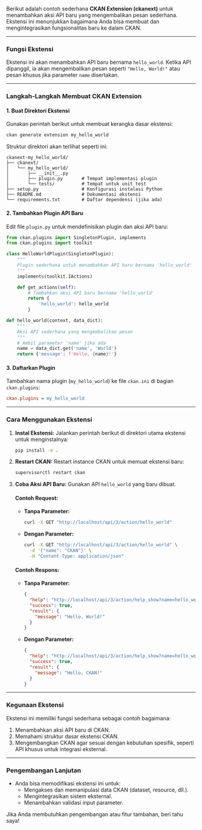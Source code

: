 Berikut adalah contoh sederhana **CKAN Extension (ckanext)** untuk menambahkan aksi API baru yang mengembalikan pesan sederhana. Ekstensi ini menunjukkan bagaimana Anda bisa membuat dan mengintegrasikan fungsionalitas baru ke dalam CKAN.

---

### **Fungsi Ekstensi**
Ekstensi ini akan menambahkan API baru bernama `hello_world`. Ketika API dipanggil, ia akan mengembalikan pesan seperti `"Hello, World!"` atau pesan khusus jika parameter `name` disertakan.

---

### **Langkah-Langkah Membuat CKAN Extension**

#### 1. **Buat Direktori Ekstensi**
Gunakan perintah berikut untuk membuat kerangka dasar ekstensi:
```bash
ckan generate extension my_hello_world
```

Struktur direktori akan terlihat seperti ini:
```plaintext
ckanext-my_hello_world/
├── ckanext/
│   └── my_hello_world/
│       ├── __init__.py
│       ├── plugin.py       # Tempat implementasi plugin
│       └── tests/          # Tempat untuk unit test
├── setup.py                # Konfigurasi instalasi Python
├── README.md               # Dokumentasi ekstensi
└── requirements.txt        # Daftar dependensi (jika ada)
```

#### 2. **Tambahkan Plugin API Baru**
Edit file `plugin.py` untuk mendefinisikan plugin dan aksi API baru:

```python
from ckan.plugins import SingletonPlugin, implements
from ckan.plugins import toolkit

class HelloWorldPlugin(SingletonPlugin):
    """
    Plugin sederhana untuk menambahkan API baru bernama 'hello_world'
    """
    implements(toolkit.IActions)

    def get_actions(self):
        # Tambahkan aksi API baru bernama 'hello_world'
        return {
            'hello_world': hello_world
        }

def hello_world(context, data_dict):
    """
    Aksi API sederhana yang mengembalikan pesan
    """
    # Ambil parameter 'name' jika ada
    name = data_dict.get('name', 'World')
    return {'message': f'Hello, {name}!'}
```

#### 3. **Daftarkan Plugin**
Tambahkan nama plugin (`my_hello_world`) ke file `ckan.ini` di bagian `ckan.plugins`:
```ini
ckan.plugins = my_hello_world
```

---

### **Cara Menggunakan Ekstensi**

1. **Instal Ekstensi:**
   Jalankan perintah berikut di direktori utama ekstensi untuk menginstalnya:
   ```bash
   pip install -e .
   ```

2. **Restart CKAN:**
   Restart instance CKAN untuk memuat ekstensi baru:
   ```bash
   supervisorctl restart ckan
   ```

3. **Coba Aksi API Baru:**
   Gunakan API `hello_world` yang baru dibuat.

   #### Contoh Request:
   - **Tanpa Parameter:**
     ```bash
     curl -X GET "http://localhost/api/3/action/hello_world"
     ```
   - **Dengan Parameter:**
     ```bash
     curl -X GET "http://localhost/api/3/action/hello_world" \
       -d '{"name": "CKAN"}' \
       -H "Content-Type: application/json"
     ```

   #### Contoh Respons:
   - **Tanpa Parameter:**
     ```json
     {
       "help": "http://localhost/api/3/action/help_show?name=hello_world",
       "success": true,
       "result": {
         "message": "Hello, World!"
       }
     }
     ```

   - **Dengan Parameter:**
     ```json
     {
       "help": "http://localhost/api/3/action/help_show?name=hello_world",
       "success": true,
       "result": {
         "message": "Hello, CKAN!"
       }
     }
     ```

---

### **Kegunaan Ekstensi**
Ekstensi ini memiliki fungsi sederhana sebagai contoh bagaimana:
1. Menambahkan aksi API baru di CKAN.
2. Memahami struktur dasar ekstensi CKAN.
3. Mengembangkan CKAN agar sesuai dengan kebutuhan spesifik, seperti API khusus untuk integrasi eksternal.

---

### **Pengembangan Lanjutan**
- Anda bisa memodifikasi ekstensi ini untuk:
  - Mengakses dan memanipulasi data CKAN (dataset, resource, dll.).
  - Mengintegrasikan sistem eksternal.
  - Menambahkan validasi input parameter.

Jika Anda membutuhkan pengembangan atau fitur tambahan, beri tahu saya!